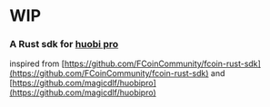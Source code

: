 # WIP

### A Rust sdk for [huobi pro](https://github.com/huobiapi/API_Docs/wiki/REST_introduction)

inspired from [https://github.com/FCoinCommunity/fcoin-rust-sdk](https://github.com/FCoinCommunity/fcoin-rust-sdk) and [https://github.com/magicdlf/huobipro](https://github.com/magicdlf/huobipro)